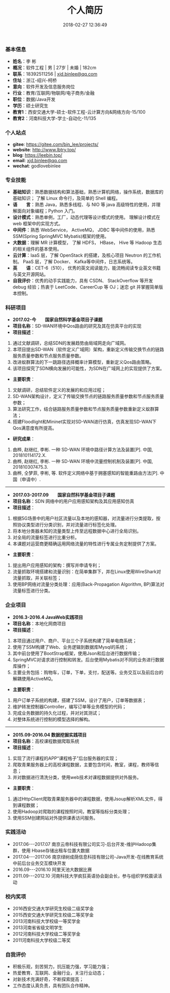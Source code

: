 ﻿---
title: 个人简历
date: 2018-02-27 12:36:49
type: "about"
comments: false
---

### 基本信息
- **姓名**：李 彬
- **概况**：软件工程 | 男 | 27岁 | 未婚 | 182cm
- **联系**：18392511256 | xjd.binlee@qq.com
- **住址**：浙江-绍兴-柯桥
- **意向**：软件开发及信息服务岗位 &nbsp;&nbsp;
- **行业**：教育/互联网/物联网/电子商务/金融 &nbsp;&nbsp;
- **职位**：数据/Java开发
- **学历**：硕士研究生
- **教育1**：西安交通大学-硕士-软件工程-云计算方向&网络方向-15/100
- **教育2**：河南科技大学-学士-自动化-11/135

### 个人站点
- **gitee**: https://gitee.com/bin_lee/projects/
- **website**: http://www.lbtry.top/
- **blog**: https://leebin.top/
- **email**: xjd.binlee@qq.com
- **wechat**: godlovebinlee

### 专业技能
+ **基础知识**：熟悉数据结构和算法基础，熟悉计算机网络，操作系统，数据库的基础知识； 了解 Linux 命令行，及简单的 Shell 编程。
+ **语&emsp;&emsp;言**：熟悉 Java，熟悉多线程、与 NIO 等 java 高级特性的使用，并理解面向对象编程；Python 入门。
+ **设计模式**：熟悉单例，工厂，动态代理等设计模式的使用。 理解设计模式在 web 框架中的实现方式。
+ **中间件**：熟悉 WebService， ActiveMQ， JDBC 等中间件的使用，熟悉 SSM(Spring SpringMVC Mybatis)框架的使用。
+ **大数据**：理解 MR 计算模型， 了解 HDFS， HBase， Hive 等 Hadoop 生态的相关组件的基本使用。
+ **云计算**：IaaS 层，了解 OpenStack 的搭建，及核心项目 Neutron 的工作机制。 PaaS 层，了解 Docker、 Kafka等中间件，日志系统等。
+ **英&emsp;&emsp;语**：CET-6（510）， 优秀的英文阅读能力，能流畅阅读专业英文书籍与英文开源网站。
+ **自我评价**：优秀的动手实践能力，具有 CSDN、 StackOverflow 等开发 debug 经验；热衷于 LeetCode、CareerCup 等 OJ；迷恋 git 并掌握简单版本控制。

### 科研项目
- **2017.02-今&emsp;&emsp;国家自然科学基金项目子课题**
- **项目名称**：SD-WAN环境中Qos路由的研究及其在仿真平台的实现
- **项目描述**：
1. 通过文献调研，总结SDN的发展趋势由局域网走向广域网。
2. 本项目提出SD-WAN（软件定义广域网）架构，重新定义传输交换节点的链路服务质量参数和节点服务质量参数。
3. 改进蚁群算法的下一跳路径选择概率计算模型，重新定义Qos路由策略。
4. 该项目探究了SDN横向发展的可能性，为SDN在广域网上的实现提供了方案。
- **主要职责**：
1. 文献调研，总结软件定义的发展的和应用过程；
2. SD-WAN架构设计，定义了传输交换节点的链路服务质量参数和节点服务质量参数；
3. 算法研究工作，结合链路服务质量参数和节点服务质量参数重新定义蚁群算法；
4. 搭建Floodlight和Mininet实现对SD-WAN进行仿真，仿真发现SD-WAN下Qos满意度有所提高。
- **研究成果**：
1. 曲桦, 赵继红, 李彬. 一种 SD-WAN 环境中路径计算方法及装置[P]. 中国, 201810114172.X.
2. 曲桦, 赵继红, 李彬. 一种 SD-WAN 环境中流量控制机制及装置[P]. 中国, 201810307475.3.
3. 曲桦, 仝梦菲, 李彬, 等. 软件定义网络中基于拥塞感知的智能重路由方法[P]. 中国（申请中）.

---

- **2017.03-2017.09&emsp;&emsp;国家自然科学基金项目子课题**
- **项目名称**：SDN 网络中的用户应用感知架构及其应用感知仿真
- **项目描述**：
1. 根据5G场景中的用户社区流量以及本地的感知器，对流量进行分类提取，按照协议类型进行分类识别，并对流量进行标签化处理。
2. 将本地分类器未知的流量类型上传至远程数据中心进行全局识别。
3. 对全局的流量标签进行比重分析。
4. 本课题对运营商更精确运用网络流量的特性进行专属业务定制提供了方案。
- **主要职责**：
1. 提出用户应用感知的架构：撰写并申请专利；
2. 流量抓取环境搭建和流量识别：在简单集群下，并在Linux使用WireShark对流量抓取，并关联标签；
3. 使用BP网络对流量分类处理：应用(Back-Propagation Algorithm, BP)算法对流量标签进行分类。

### 企业项目
- **2016.3-2016.4 JavaWeb实践项目**
- **项目名称**：本地化网商项目
- **项目描述**：
1. 本项目通过用户、商户、平台三个子系统构建了简单电商系统；
2. 使用了SSM构建了Web、业务逻辑到数据库Mysql的系统；
3. 其中前台使用了BootStrap框架，使用Json和后台进行数据传输；
4. SpringMVC对请求进行控制和转发。后台使用Mybatis对不同的业务进行数据库操作；
5. 主要业务包括：购物车，订单，下单，支付，配送等。业务交互以及前后台的解耦使用ActiveMQ。
- **主要职责**：
1. 用户订单子系统的构建，搭建了SSM，设计了用户，订单等数据表；
2. 维护转发控制器Controller，编写订单等业务模型的代码；
3. 完成业务数据的持久化过程，并对对其测试；
4. 对整体系统进行控制的模型选择的解构。

---

- **2015.09-2016.04 数据挖掘实践项目**
- **项目名称**：高校课程数据爬取系统
- **项目描述**：
1. 实现了流行课程的APP“课程格子”后台服务器的实现；
2. 爬取青果服务器上的高校课程数据，主要包含时间，教室，课程，教师等信息；
3. 并对数据进行清洗分类，使用web技术对课程数据提供对外服务。
- **主要职责**：
1. 通过HttpClient爬取青果服务器中的课程数据，使用Jsoup解析XML文件，得到课程数据；
2. 使用Hadoop对爬取的课程按照时间，教室等指标分类处理；
3. 使用SSM创建网站对外提供课表访问服务。

### 实践活动
- 2017.06---2017.07	南京云帝科技有限公司实习-后台开发-维护Hadoop集群，使用 Hbase存储出租车位置大数据
- 2017.04---2017.06	南京绿树成荫信息科技有限公司-Java开发-在线教育系统中前后台业务交互模块开发
- 2016.09---2016.10	阿里天池大数据比赛
- 2011.09---2012.10	河南科技大学疯狂英语协会副会长，参与组织学校晨读活动

### 校内奖项
- 2016西安交通大学研究生校级二级奖学金
- 2015西安交通大学研究生校级二等奖学金
- 2013河南科技大学校级一等奖学金
- 2013河南省省级文明学生
- 2012河南科技大学校级二等奖学金
- 2011河南科技大学校级二等奖

### 自我评价
- 积极乐观，刻苦努力，抗压能力强，学习能力强；
- 热爱教育、互联网、金融行业，关注行业动态；
- 对新技术充满好奇，不断探索提高；
- 工作态度认真负责，具有团队合作精神。
